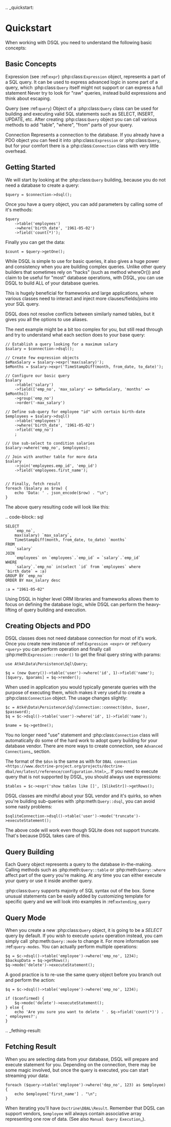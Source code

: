.. _quickstart:

# Quickstart

When working with DSQL you need to understand the following basic concepts:

## Basic Concepts

Expression (see :ref:`expr`)
    :php:class:`Expression` object, represents a part of a SQL query. It can
    be used to express advanced logic in some part of a query, which
    :php:class:`Query` itself might not support or can express a full statement
    Never try to look for "raw" queries, instead build expressions and think
    about escaping.

Query (see :ref:`query`)
    Object of a :php:class:`Query` class can be used for building and executing
    valid SQL statements such as SELECT, INSERT, UPDATE, etc. After creating
    :php:class:`Query` object you can call various methods to add "table",
    "where", "from" parts of your query.

Connection
    Represents a connection to the database. If you already have a PDO object
    you can feed it into :php:class:`Expression` or :php:class:`Query`, but
    for your comfort there is a :php:class:`Connection` class with very little
    overhead.

## Getting Started

We will start by looking at the :php:class:`Query` building, because you do
not need a database to create a query:

```
$query = $connection->dsql();
```

Once you have a query object, you can add parameters by calling some of it's
methods:

```
$query
    ->table('employees')
    ->where('birth_date', '1961-05-02')
    ->field('count(*)');
```

Finally you can get the data:

```
$count = $query->getOne();
```

While DSQL is simple to use for basic queries, it also gives a huge power and
consistency when you are building complex queries. Unlike other query builders
that sometimes rely on "hacks" (such as method whereOr()) and claim to be useful
for "most" database operations, with DSQL, you can use DSQL to build ALL of your
database queries.

This is hugely beneficial for frameworks and large applications, where
various classes need to interact and inject more clauses/fields/joins into your
SQL query.

DSQL does not resolve conflicts between similarly named tables, but it gives you
all the options to use aliases.

The next example might be a bit too complex for you, but still read through and
try to understand what each section does to your base query:

```
// Establish a query looking for a maximum salary
$salary = $connection->dsql();

// Create few expression objects
$eMaxSalary = $salary->expr('max(salary)');
$eMonths = $salary->expr('TimeStampDiff(month, from_date, to_date)');

// Configure our basic query
$salary
    ->table('salary')
    ->field(['emp_no', 'max_salary' => $eMaxSalary, 'months' => $eMonths])
    ->group('emp_no')
    ->order('-max_salary')

// Define sub-query for employee "id" with certain birth-date
$employees = $salary->dsql()
    ->table('employees')
    ->where('birth_date', '1961-05-02')
    ->field('emp_no')
    ;

// Use sub-select to condition salaries
$salary->where('emp_no', $employees);

// Join with another table for more data
$salary
    ->join('employees.emp_id', 'emp_id')
    ->field('employees.first_name');


// Finally, fetch result
foreach ($salary as $row) {
    echo 'Data: ' . json_encode($row) . "\n";
}
```

The above query resulting code will look like this:

.. code-block:: sql

    SELECT
        `emp_no`,
        max(salary) `max_salary`,
        TimeStampDiff(month, from_date, to_date) `months`
    FROM
        `salary`
    JOIN
        `employees` on `employees`.`emp_id` = `salary`.`emp_id`
    WHERE
        `salary`.`emp_no` in(select `id` from `employees` where `birth_date` = :a)
    GROUP BY `emp_no`
    ORDER BY max_salary desc

    :a = "1961-05-02"

Using DSQL in higher level ORM libraries and frameworks allows them to focus on
defining the database logic, while DSQL can perform the heavy-lifting of query
building and execution.

## Creating Objects and PDO

DSQL classes does not need database connection for most of it's work. Once you
create new instance of :ref:`Expression <expr>` or :ref:`Query <query>` you can
perform operation and finally call :php:meth:`Expression::render()` to get the
final query string with params:

```
use Atk4\Data\Persistence\Sql\Query;

$q = (new Query())->table('user')->where('id', 1)->field('name');
[$query, $params] = $q->render();
```

When used in application you would typically generate queries with the
purpose of executing them, which makes it very useful to create a
:php:class:`Connection` object. The usage changes slightly:

```
$c = Atk4\Data\Persistence\Sql\Connection::connect($dsn, $user, $password);
$q = $c->dsql()->table('user')->where('id', 1)->field('name');

$name = $q->getOne();
```

You no longer need "use" statement and :php:class:`Connection` class will
automatically do some of the hard work to adopt query building for your
database vendor.
There are more ways to create connection, see `Advanced Connections`_ section.

The format of the ``$dsn`` is the same as with for
`DBAL connection <https://www.doctrine-project.org/projects/doctrine-dbal/en/latest/reference/configuration.html>`_.
If you need to execute query that is not supported by DSQL, you should always
use expressions:

```
$tables = $c->expr('show tables like []', [$likeStr])->getRows();
```

DSQL classes are mindful about your SQL vendor and it's quirks, so when you're
building sub-queries with :php:meth:`Query::dsql`, you can avoid some nasty
problems:

```
$sqliteConnection->dsql()->table('user')->mode('truncate')->executeStatement();
```

The above code will work even though SQLite does not support truncate. That's
because DSQL takes care of this.

## Query Building

Each Query object represents a query to the database in-the-making.
Calling methods such as :php:meth:`Query::table` or :php:meth:`Query::where`
affect part of the query you're making. At any time you can either execute your
query or use it inside another query.

:php:class:`Query` supports majority of SQL syntax out of the box.
Some unusual statements can be easily added by customizing template for specific
query and we will look into examples in :ref:`extending_query`

## Query Mode

When you create a new :php:class:`Query` object, it is going to be a *SELECT*
query by default. If you wish to execute ``update`` operation instead, you
cam simply call :php:meth:`Query::mode` to change it. For more information
see :ref:`query-modes`.
You can actually perform multiple operations:

```
$q = $c->dsql()->table('employee')->where('emp_no', 1234);
$backupData = $q->getRows();
$q->mode('delete')->executeStatement();
```

A good practice is to re-use the same query object before you branch out and
perform the action:

```
$q = $c->dsql()->table('employee')->where('emp_no', 1234);

if ($confirmed) {
    $q->mode('delete')->executeStatement();
} else {
    echo 'Are you sure you want to delete ' . $q->field('count(*)') . ' employees?';
}
```


.. _fething-result:

## Fetching Result

When you are selecting data from your database, DSQL will prepare and execute
statement for you. Depending on the connection, there may be some magic
involved, but once the query is executed, you can start streaming your data:

```
foreach ($query->table('employee')->where('dep_no', 123) as $employee) {
    echo $employee['first_name'] . "\n";
}
```

When iterating you'll have `Doctrine\DBAL\Result`. Remember that DQSL can support vendors,
`$employee` will always contain associative array representing one row of data.
(See also `Manual Query Execution`_).
